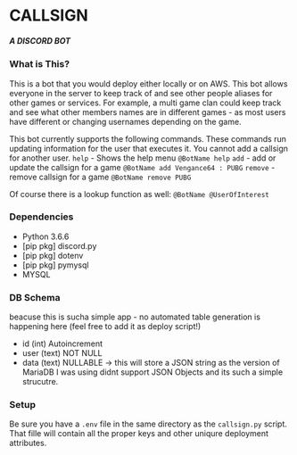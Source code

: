 # CALLSIGN
##### A DISCORD BOT

### What is This?
This is a bot that you would deploy either locally or on AWS. This bot allows everyone in the server to keep track of and see other people aliases for other games or services. For example, a multi game clan could keep track and see what other members names are in different games - as most users have different or changing usernames depending on the game.

This bot currently supports the following commands. These commands run updating information for the user that executes it. You cannot add a callsign for another user.
`help` - Shows the help menu `@BotName help`
`add` - add or update the callsign for a game `@BotName add Vengance64 : PUBG`
`remove` - remove callsign for a game `@BotName remove PUBG`

Of course there is a lookup function as well:
`@BotName @UserOfInterest`

### Dependencies
- Python 3.6.6
- [pip pkg] discord.py
- [pip pkg] dotenv
- [pip pkg] pymysql
- MYSQL

### DB Schema
beacuse this is sucha  simple app - no automated table generation is happening here (feel free to add it as deploy script!)
- id (int) Autoincrement
- user (text) NOT NULL
- data (text) NULLABLE -> this will store a JSON string as the version of MariaDB I was using didnt support JSON Objects and its such a simple strucutre.

### Setup
Be sure you have a `.env` file in the same directory as the `callsign.py` script. That fille will contain all the proper keys and other uniqure deployment attributes.
